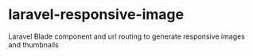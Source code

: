 # laravel-responsive-image
Laravel Blade component and url routing to generate responsive images and thumbnails
